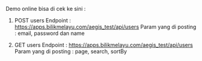 Demo online bisa di cek ke sini : 
1. POST users Endpoint : https://apps.bilikmelayu.com/aegis_test/api/users
Param yang di posting :
email, password dan name

2. GET users Endpoint : https://apps.bilikmelayu.com/aegis_test/api/users
Param yang di posting :
page, search, sortBy
